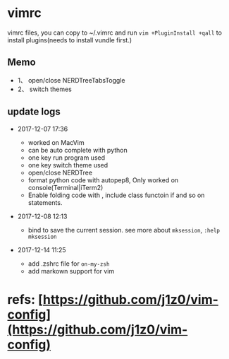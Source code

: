 # vimrc
vimrc files, you can copy to ~/.vimrc and run `vim +PluginInstall +qall` to install plugins(needs to install vundle first.)

## Memo
* 1、<F3> open/close NERDTreeTabsToggle
* 2、<F9> switch themes

## update logs
* 2017-12-07 17:36 
    - worked on MacVim
    - can be auto complete with python
    - one key run program used <F5>
    - one key switch theme used <F9>
    - <F3> open/close NERDTree
    - <F8> format python code with autopep8, Only worked on console(Terminal|iTerm2)
    - Enable folding code with <space>, include class functoin if and so on statements.

* 2017-12-08 12:13
    - bind <F2> to save the current session. see more about `mksession`, `:help mksession`

* 2017-12-14 11:25
    - add .zshrc file for `on-my-zsh`
    - add markown support for vim

# refs: [https://github.com/j1z0/vim-config](https://github.com/j1z0/vim-config)

